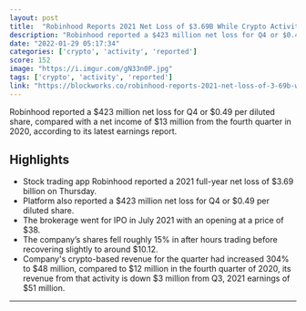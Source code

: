 ```yaml
---
layout: post
title:  "Robinhood Reports 2021 Net Loss of $3.69B While Crypto Activity Falters"
description: "Robinhood reported a $423 million net loss for Q4 or $0.49 per diluted share, compared with a net income of $13 million from the fourth quarter in 2020, according to its latest earnings report."
date: "2022-01-29 05:17:34"
categories: ['crypto', 'activity', 'reported']
score: 152
image: "https://i.imgur.com/gN33n0P.jpg"
tags: ['crypto', 'activity', 'reported']
link: "https://blockworks.co/robinhood-reports-2021-net-loss-of-3-69b-while-crypto-activity-falters/"
---
```


Robinhood reported a $423 million net loss for Q4 or $0.49 per diluted share, compared with a net income of $13 million from the fourth quarter in 2020, according to its latest earnings report.

## Highlights

- Stock trading app Robinhood reported a 2021 full-year net loss of $3.69 billion on Thursday.
- Platform also reported a $423 million net loss for Q4 or $0.49 per diluted share.
- The brokerage went for IPO in July 2021 with an opening at a price of $38.
- The company’s shares fell roughly 15% in after hours trading before recovering slightly to around $10.12.
- Company's crypto-based revenue for the quarter had increased 304% to $48 million, compared to $12 million in the fourth quarter of 2020, its revenue from that activity is down $3 million from Q3, 2021 earnings of $51 million.

---
